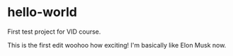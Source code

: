 # hello-world
First test project for VID course.

This is the first edit woohoo how exciting! I'm basically like Elon Musk now.
